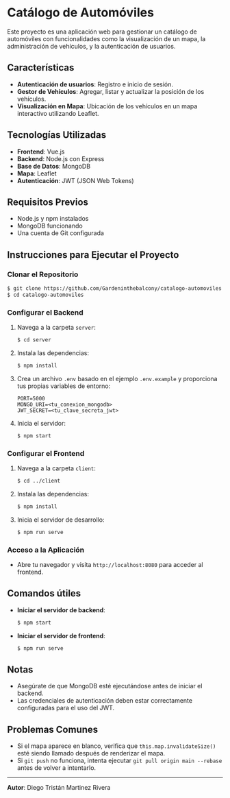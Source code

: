 # Catálogo de Automóviles

Este proyecto es una aplicación web para gestionar un catálogo de automóviles con funcionalidades como la visualización de un mapa, la administración de vehículos, y la autenticación de usuarios.

## Características

- **Autenticación de usuarios**: Registro e inicio de sesión.
- **Gestor de Vehículos**: Agregar, listar y actualizar la posición de los vehículos.
- **Visualización en Mapa**: Ubicación de los vehículos en un mapa interactivo utilizando Leaflet.

## Tecnologías Utilizadas

- **Frontend**: Vue.js
- **Backend**: Node.js con Express
- **Base de Datos**: MongoDB
- **Mapa**: Leaflet
- **Autenticación**: JWT (JSON Web Tokens)

## Requisitos Previos

- Node.js y npm instalados
- MongoDB funcionando
- Una cuenta de Git configurada

## Instrucciones para Ejecutar el Proyecto

### Clonar el Repositorio

```bash
$ git clone https://github.com/Gardeninthebalcony/catalogo-automoviles.git
$ cd catalogo-automoviles
```

### Configurar el Backend

1. Navega a la carpeta `server`:
   ```bash
   $ cd server
   ```
2. Instala las dependencias:
   ```bash
   $ npm install
   ```
3. Crea un archivo `.env` basado en el ejemplo `.env.example` y proporciona tus propias variables de entorno:
   ```plaintext
   PORT=5000
   MONGO_URI=<tu_conexion_mongodb>
   JWT_SECRET=<tu_clave_secreta_jwt>
   ```
4. Inicia el servidor:
   ```bash
   $ npm start
   ```

### Configurar el Frontend

1. Navega a la carpeta `client`:
   ```bash
   $ cd ../client
   ```
2. Instala las dependencias:
   ```bash
   $ npm install
   ```
3. Inicia el servidor de desarrollo:
   ```bash
   $ npm run serve
   ```

### Acceso a la Aplicación

- Abre tu navegador y visita `http://localhost:8080` para acceder al frontend.

## Comandos útiles

- **Iniciar el servidor de backend**:
  ```bash
  $ npm start
  ```
- **Iniciar el servidor de frontend**:
  ```bash
  $ npm run serve
  ```

## Notas

- Asegúrate de que MongoDB esté ejecutándose antes de iniciar el backend.
- Las credenciales de autenticación deben estar correctamente configuradas para el uso del JWT.

## Problemas Comunes

- Si el mapa aparece en blanco, verifica que `this.map.invalidateSize()` esté siendo llamado después de renderizar el mapa.
- Si `git push` no funciona, intenta ejecutar `git pull origin main --rebase` antes de volver a intentarlo.

---

**Autor**: Diego Tristán Martinez Rivera

